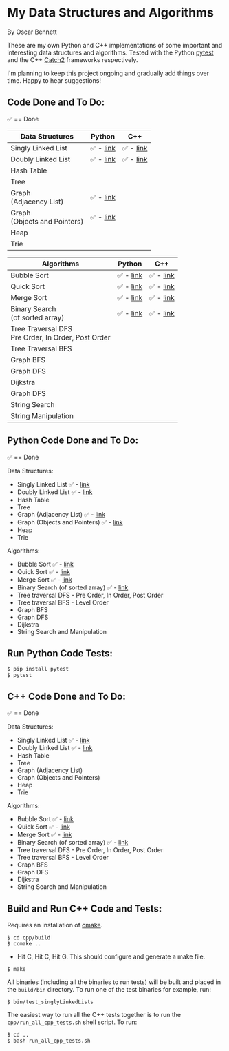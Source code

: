 # My Data Structures and Algorithms

By Oscar Bennett

These are my own Python and C++ implementations of some important and interesting data structures and algorithms. Tested with the Python [pytest](https://docs.pytest.org/en/latest/) and the C++ [Catch2](https://github.com/catchorg/Catch2) frameworks respectively.

I'm planning to keep this project ongoing and gradually add things over time. Happy to hear suggestions!

## Code Done and To Do:

:white_check_mark: == Done

Data Structures | Python | C++
----------------|--------|----
Singly Linked List|:white_check_mark: - [link](https://github.com/ofbennett/my-ds-and-algos/blob/master/python/linkedLists/linkedLists.py#L1)|:white_check_mark: - [link](https://github.com/ofbennett/my-ds-and-algos/blob/master/cpp/linkedLists/src/linkedLists.h#L7)
Doubly Linked List|:white_check_mark: - [link](https://github.com/ofbennett/my-ds-and-algos/blob/master/python/linkedLists/linkedLists.py#L154)|:white_check_mark: - [link](https://github.com/ofbennett/my-ds-and-algos/blob/master/cpp/linkedLists/src/linkedLists.h#L41)
Hash Table||
Tree||
Graph<br>(Adjacency List)|:white_check_mark: - [link](https://github.com/ofbennett/ds-and-algos/blob/master/python/graphs/graph_ds.py#L1)|
Graph<br>(Objects and Pointers)|:white_check_mark: - [link](https://github.com/ofbennett/ds-and-algos/blob/master/python/graphs/graph_ds.py#L8)|
Heap||
Trie||

Algorithms | Python | C++
-----------|--------|----
Bubble Sort|:white_check_mark: - [link](https://github.com/ofbennett/my-ds-and-algos/blob/master/python/sort/sort_algos.py#L3)|:white_check_mark: - [link](https://github.com/ofbennett/my-ds-and-algos/blob/master/cpp/sort/src/sort_algos.cpp#L5)
Quick Sort|:white_check_mark: - [link](https://github.com/ofbennett/my-ds-and-algos/blob/master/python/sort/sort_algos.py#L19)|:white_check_mark: - [link](https://github.com/ofbennett/my-ds-and-algos/blob/master/cpp/sort/src/sort_algos.cpp#L29)
Merge Sort|:white_check_mark: - [link](https://github.com/ofbennett/my-ds-and-algos/blob/master/python/sort/sort_algos.py#L45)|:white_check_mark: - [link](https://github.com/ofbennett/my-ds-and-algos/blob/master/cpp/sort/src/sort_algos.cpp#L62)
Binary Search<br>(of sorted array)|:white_check_mark: - [link](https://github.com/ofbennett/my-ds-and-algos/blob/master/python/search/search_algos.py#L2)|:white_check_mark: - [link](https://github.com/ofbennett/ds-and-algos/blob/master/cpp/search/src/search_algos.cpp#L5)
Tree Traversal DFS<br>Pre Order, In Order, Post Order||
Tree Traversal BFS||
Graph BFS||
Graph DFS||
Dijkstra||
Graph DFS||
String Search||
String Manipulation||


## Python Code Done and To Do:

:white_check_mark: == Done

Data Structures:

- Singly Linked List :white_check_mark: - [link](https://github.com/ofbennett/my-ds-and-algos/blob/master/python/linkedLists/linkedLists.py#L1)
- Doubly Linked List :white_check_mark: - [link](https://github.com/ofbennett/my-ds-and-algos/blob/master/python/linkedLists/linkedLists.py#L154)
- Hash Table
- Tree
- Graph (Adjacency List) :white_check_mark: - [link](https://github.com/ofbennett/ds-and-algos/blob/master/python/graphs/graph_ds.py#L1)
- Graph (Objects and Pointers) :white_check_mark: - [link](https://github.com/ofbennett/ds-and-algos/blob/master/python/graphs/graph_ds.py#L8)
- Heap
- Trie

Algorithms:

- Bubble Sort :white_check_mark: - [link](https://github.com/ofbennett/my-ds-and-algos/blob/master/python/sort/sort_algos.py#L3)
- Quick Sort :white_check_mark: - [link](https://github.com/ofbennett/my-ds-and-algos/blob/master/python/sort/sort_algos.py#L19)
- Merge Sort :white_check_mark: - [link](https://github.com/ofbennett/my-ds-and-algos/blob/master/python/sort/sort_algos.py#L45)
- Binary Search (of sorted array) :white_check_mark: - [link](https://github.com/ofbennett/my-ds-and-algos/blob/master/python/search/search_algos.py#L2)
- Tree traversal DFS - Pre Order, In Order, Post Order
- Tree traversal BFS - Level Order
- Graph BFS
- Graph DFS
- Dijkstra
- String Search and Manipulation

## Run Python Code Tests:

```
$ pip install pytest
$ pytest
```

## C++ Code Done and To Do:

:white_check_mark: == Done

Data Structures:

- Singly Linked List :white_check_mark: - [link](https://github.com/ofbennett/my-ds-and-algos/blob/master/cpp/linkedLists/src/linkedLists.h#L7)
- Doubly Linked List :white_check_mark: - [link](https://github.com/ofbennett/my-ds-and-algos/blob/master/cpp/linkedLists/src/linkedLists.h#L41)
- Hash Table
- Tree
- Graph (Adjacency List)
- Graph (Objects and Pointers)
- Heap
- Trie

Algorithms:

- Bubble Sort :white_check_mark: - [link](https://github.com/ofbennett/my-ds-and-algos/blob/master/cpp/sort/src/sort_algos.cpp#L5)
- Quick Sort :white_check_mark: - [link](https://github.com/ofbennett/my-ds-and-algos/blob/master/cpp/sort/src/sort_algos.cpp#L29)
- Merge Sort :white_check_mark: - [link](https://github.com/ofbennett/my-ds-and-algos/blob/master/cpp/sort/src/sort_algos.cpp#L62)
- Binary Search (of sorted array) :white_check_mark: - [link](https://github.com/ofbennett/ds-and-algos/blob/master/cpp/search/src/search_algos.cpp#L5)
- Tree traversal DFS - Pre Order, In Order, Post Order
- Tree traversal BFS - Level Order
- Graph BFS
- Graph DFS
- Dijkstra
- String Search and Manipulation

## Build and Run C++ Code and Tests:
Requires an installation of [cmake](https://cmake.org).

```
$ cd cpp/build
$ ccmake ..
```
- Hit C, Hit C, Hit G. This should configure and generate a make file.
```
$ make
```
All binaries (including all the binaries to run tests) will be built and placed in the `build/bin` directory. To run one of the test binaries for example, run:
```
$ bin/test_singlyLinkedLists
```
The easiest way to run all the C++ tests together is to run the `cpp/run_all_cpp_tests.sh` shell script. To run:
```
$ cd ..
$ bash run_all_cpp_tests.sh
```
